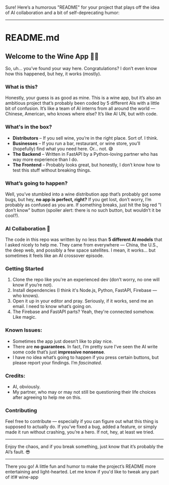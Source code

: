 Sure! Here’s a humorous "README" for your project that plays off the idea of AI collaboration and a bit of self-deprecating humor:

---

# README.md

## Welcome to the **Wine App** 🍷🍇

So, uh... you’ve found your way here. Congratulations? I don’t even know how this happened, but hey, it works (mostly).

### What is this?
Honestly, your guess is as good as mine. This is a wine app, but it’s also an ambitious project that’s probably been coded by 5 different AIs with a little bit of confusion. It’s like a team of AI interns from all around the world — Chinese, American, who knows where else? It’s like AI UN, but with code.

### What's in the box?
- **Distributors** – If you sell wine, you’re in the right place. Sort of. I think.
- **Businesses** – If you run a bar, restaurant, or wine store, you’ll (hopefully) find what you need here. Or... not. 😅
- **The Backend** – Written in FastAPI by a Python-loving partner who has way more experience than I do.
- **The Frontend** – Probably looks great, but honestly, I don’t know how to test this stuff without breaking things.

### What’s going to happen?
Well, you’ve stumbled into a wine distribution app that’s probably got some bugs, but hey, **no app is perfect, right?** If you get lost, don’t worry, I’m probably as confused as you are. If something breaks, just hit the big red "I don’t know" button (spoiler alert: there is no such button, but wouldn’t it be cool?).

### AI Collaboration 🤖
The code in this repo was written by no less than **5 different AI models** that I asked nicely to help me. They came from everywhere — China, the U.S., the deep web, and possibly a few space satellites. I mean, it works... but sometimes it feels like an AI crossover episode.

### Getting Started
1. Clone the repo like you're an experienced dev (don’t worry, no one will know if you’re not).
2. Install dependencies (I think it's Node.js, Python, FastAPI, Firebase — who knows).
3. Open it up in your editor and pray. Seriously, if it works, send me an email. I need to know what’s going on.
4. The Firebase and FastAPI parts? Yeah, they're connected somehow. Like magic.

### Known Issues:
- Sometimes the app just doesn’t like to play nice.
- There are **no guarantees**. In fact, I’m pretty sure I’ve seen the AI write some code that’s just **impressive nonsense**.
- I have no idea what’s going to happen if you press certain buttons, but please report your findings. I’m *fascinated*.

### Credits:
- AI, obviously.
- My partner, who may or may not still be questioning their life choices after agreeing to help me on this.

### Contributing
Feel free to contribute — especially if you can figure out what this thing is supposed to actually do. If you’ve fixed a bug, added a feature, or simply made it run without crashing, you’re a hero. If not, hey, at least we tried.

---

Enjoy the chaos, and if you break something, just know that it’s probably the AI’s fault. 😎

---

There you go! A little fun and humor to make the project’s README more entertaining and light-hearted. Let me know if you'd like to tweak any part of it!# wine-app

